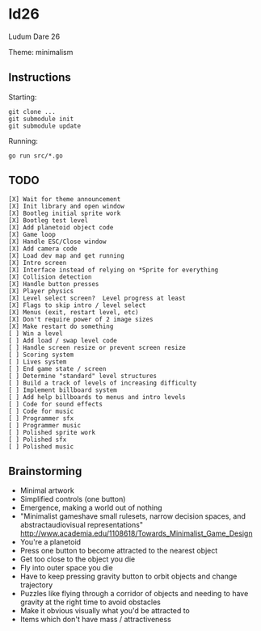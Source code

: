 ld26
====

Ludum Dare 26

Theme: minimalism

Instructions
------------
Starting:

    git clone ...
    git submodule init
    git submodule update

Running:

    go run src/*.go

TODO
----

    [X] Wait for theme announcement
    [X] Init library and open window
    [X] Bootleg initial sprite work
    [X] Bootleg test level
    [X] Add planetoid object code
    [X] Game loop
    [X] Handle ESC/Close window
    [X] Add camera code
    [X] Load dev map and get running
    [X] Intro screen
    [X] Interface instead of relying on *Sprite for everything
    [X] Collision detection
    [X] Handle button presses
    [X] Player physics
    [X] Level select screen?  Level progress at least
    [X] Flags to skip intro / level select
    [X] Menus (exit, restart level, etc)
    [X] Don't require power of 2 image sizes
    [X] Make restart do something
    [ ] Win a level
    [ ] Add load / swap level code
    [ ] Handle screen resize or prevent screen resize
    [ ] Scoring system
    [ ] Lives system
    [ ] End game state / screen
    [ ] Determine "standard" level structures
    [ ] Build a track of levels of increasing difficulty
    [ ] Implement billboard system
    [ ] Add help billboards to menus and intro levels
    [ ] Code for sound effects
    [ ] Code for music
    [ ] Programmer sfx
    [ ] Programmer music
    [ ] Polished sprite work
    [ ] Polished sfx
    [ ] Polished music

Brainstorming
-------------
- Minimal artwork
- Simplified controls (one button)
- Emergence, making a world out of nothing
- "Minimalist gameshave small rulesets, narrow decision spaces, and
  abstractaudiovisual representations"
  http://www.academia.edu/1108618/Towards_Minimalist_Game_Design
- You're a planetoid
- Press one button to become attracted to the nearest object
- Get too close to the object you die
- Fly into outer space you die
- Have to keep pressing gravity button to orbit objects and change trajectory
- Puzzles like flying through a corridor of objects and needing to have gravity
  at the right time to avoid obstacles
- Make it obvious visually what you'd be attracted to
- Items which don't have mass / attractiveness
